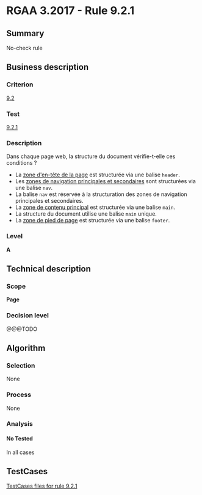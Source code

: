 # RGAA 3.2017 - Rule 9.2.1

## Summary
No-check rule


## Business description

### Criterion
[9.2](http://references.modernisation.gouv.fr/rgaa-accessibilite/criteres.html#crit-9-2)

### Test
[9.2.1](http://references.modernisation.gouv.fr/rgaa-accessibilite/criteres.html#test-9-2-1)

### Description
<div lang="fr">Dans chaque page web, la structure du document v&#xE9;rifie-t-elle ces conditions&nbsp;? <ul><li>La <a href="http://references.modernisation.gouv.fr/rgaa-accessibilite/glossaire.html#zone-header">zone d'en-t&#xEA;te de la page</a> est structur&#xE9;e via une balise <code lang="en">header</code>.</li> <li>Les <a href="http://references.modernisation.gouv.fr/rgaa-accessibilite/glossaire.html#menu-de-navigation">zones de navigation principales et secondaires</a> sont structur&#xE9;es via une balise <code lang="en">nav</code>.</li> <li>La balise <code lang="en">nav</code> est r&#xE9;serv&#xE9;e &#xE0; la structuration des zones de navigation principales et secondaires.</li> <li>La <a href="http://references.modernisation.gouv.fr/rgaa-accessibilite/glossaire.html#zone-main">zone de contenu principal</a> est structur&#xE9;e via une balise <code lang="en">main</code>.</li> <li>La structure du document utilise une balise <code lang="en">main</code> unique.</li> <li>La <a href="http://references.modernisation.gouv.fr/rgaa-accessibilite/glossaire.html#zone-footer">zone de pied de page</a> est structur&#xE9;e via une balise <code lang="en">footer</code>.</li> </ul></div>

### Level
**A**


## Technical description

### Scope
**Page**

### Decision level
@@@TODO


## Algorithm

### Selection
None

### Process
None

### Analysis

#### No Tested
In all cases


##  TestCases

[TestCases files for rule 9.2.1](https://github.com/Asqatasun/Asqatasun/tree/develop/rules/rules-rgaa3.2017/src/test/resources/testcases/rgaa32017/Rgaa32017Rule090201/)


